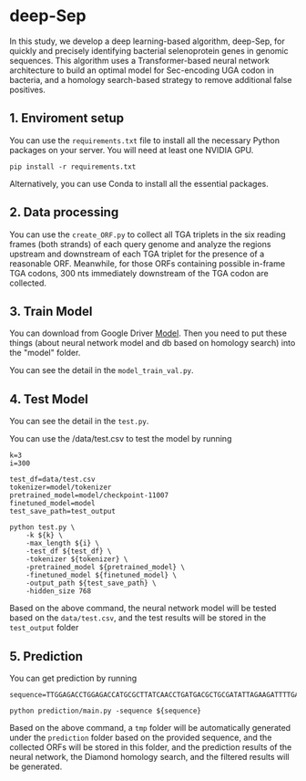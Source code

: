 # deep-Sep

In this study, we develop a deep learning-based algorithm, deep-Sep, for quickly and precisely identifying bacterial selenoprotein genes in genomic sequences. This algorithm uses a Transformer-based neural network architecture to build an optimal model for Sec-encoding UGA codon in bacteria, and a homology search-based strategy to remove additional false positives.

## 1. Enviroment setup
You can use the `requirements.txt` file to install all the necessary Python packages on your server. You will need at least one NVIDIA GPU.

`pip install -r requirements.txt`

Alternatively, you can use Conda to install all the essential packages.

## 2. Data processing
You can use the `create_ORF.py` to collect all TGA triplets in the six reading frames (both strands) of each query genome and analyze the regions upstream and downstream of each TGA triplet for the presence of a reasonable ORF. Meanwhile, for those ORFs containing possible in-frame TGA codons, 300 nts immediately downstream of the TGA codon are collected.

## 3. Train Model 
You can download from Google Driver [Model](https://drive.google.com/drive/u/1/folders/12DUpJQpV-LEk0Z0BGuES3p3HLdpRt7zd). Then you need to put these things (about neural network model and db based on homology search) into the "model" folder.

You can see the detail in the `model_train_val.py`.

## 4. Test Model 
You can see the detail in the `test.py`.

You can use the /data/test.csv to test the model by running
```
k=3
i=300

test_df=data/test.csv
tokenizer=model/tokenizer
pretrained_model=model/checkpoint-11007
finetuned_model=model
test_save_path=test_output

python test.py \
    -k ${k} \ 
    -max_length ${i} \
    -test_df ${test_df} \
    -tokenizer ${tokenizer} \
    -pretrained_model ${pretrained_model} \
    -finetuned_model ${finetuned_model} \
    -output_path ${test_save_path} \
    -hidden_size 768 
```

Based on the above command, the neural network model will be tested based on the `data/test.csv`, and the test results will be stored in the `test_output` folder

## 5. Prediction
<!-- Run deepSep with test.py and homology.py. -->
You can get prediction by running
```
sequence=TTGGAGACCTGGAGACCATGCGCTTATCAACCTGATGACGCTGCGATATTAGAAGATTTTGATATCACACATCTCAAAAACACATTGGAGGTCATTATGAAATTATACGAAAAACTCAATGAAATTAAGCAGAAGTCTATA

python prediction/main.py -sequence ${sequence}
```

Based on the above command, a `tmp` folder will be automatically generated under the `prediction` folder based on the provided sequence, and the collected ORFs will be stored in this folder, and the prediction results of the neural network, the Diamond homology search, and the filtered results will be generated.
